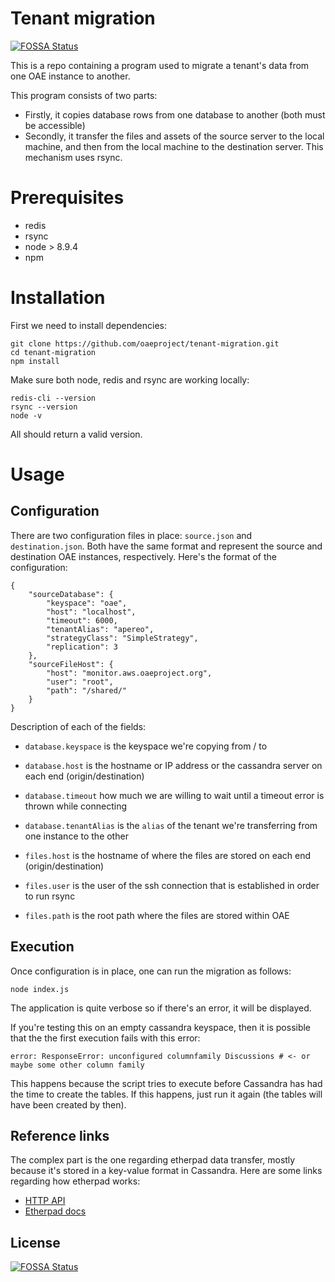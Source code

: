# Tenant migration
[![FOSSA Status](https://app.fossa.io/api/projects/git%2Bgithub.com%2Foaeproject%2Ftenant-migration.svg?type=shield)](https://app.fossa.io/projects/git%2Bgithub.com%2Foaeproject%2Ftenant-migration?ref=badge_shield)


This is a repo containing a program used to migrate a tenant's data from one OAE instance to another.

This program consists of two parts:

- Firstly, it copies database rows from one database to another (both must be accessible)
- Secondly, it transfer the files and assets of the source server to the local machine, and then from the local machine to the destination server. This mechanism uses rsync.

# Prerequisites

- redis
- rsync
- node > 8.9.4
- npm

# Installation

First we need to install dependencies:

```
git clone https://github.com/oaeproject/tenant-migration.git
cd tenant-migration
npm install
```

Make sure both node, redis and rsync are working locally:

```
redis-cli --version
rsync --version
node -v
```

All should return a valid version.

# Usage

## Configuration

There are two configuration files in place: `source.json` and `destination.json`. Both have the same format and represent the source and destination OAE instances, respectively. Here's the format of the configuration:

```
{
    "sourceDatabase": {
        "keyspace": "oae",
        "host": "localhost",
        "timeout": 6000,
        "tenantAlias": "apereo",
        "strategyClass": "SimpleStrategy",
        "replication": 3
    },
    "sourceFileHost": {
        "host": "monitor.aws.oaeproject.org",
        "user": "root",
        "path": "/shared/"
    }
}
```

Description of each of the fields:

- `database.keyspace` is the keyspace we're copying from / to
- `database.host` is the hostname or IP address or the cassandra server on each end (origin/destination)
- `database.timeout` how much we are willing to wait until a timeout error is thrown while connecting
- `database.tenantAlias` is the `alias` of the tenant we're transferring from one instance to the other

- `files.host` is the hostname of where the files are stored on each end (origin/destination)
- `files.user` is the user of the ssh connection that is established in order to run rsync
- `files.path` is the root path where the files are stored within OAE

## Execution

Once configuration is in place, one can run the migration as follows:

```
node index.js
```

The application is quite verbose so if there's an error, it will be displayed.

If you're testing this on an empty cassandra keyspace, then it is possible that the the first execution fails with this error:

```
error: ResponseError: unconfigured columnfamily Discussions # <- or maybe some other column family
```

This happens because the script tries to execute before Cassandra has had the time to create the tables. If this happens, just run it again (the tables will have been created by then).

## Reference links

The complex part is the one regarding etherpad data transfer, mostly because it's stored in a key-value format in Cassandra. Here are some links regarding how etherpad works:

- [HTTP API](https://github.com/ether/etherpad-lite/wiki/HTTP-API)
- [Etherpad docs](http://etherpad.org/doc/v1.5.6/#index_about_this_documentation)


## License
[![FOSSA Status](https://app.fossa.io/api/projects/git%2Bgithub.com%2Foaeproject%2Ftenant-migration.svg?type=large)](https://app.fossa.io/projects/git%2Bgithub.com%2Foaeproject%2Ftenant-migration?ref=badge_large)